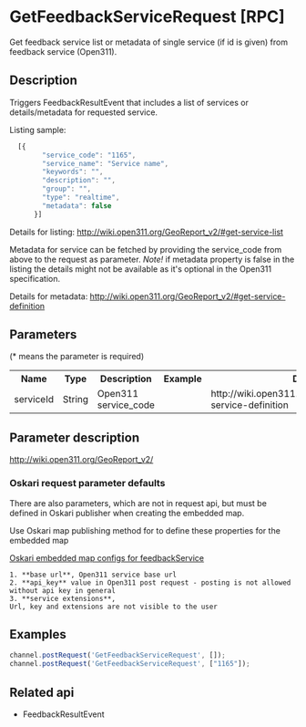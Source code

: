 # GetFeedbackServiceRequest [RPC]

Get feedback service list or metadata of single service (if id is given) from feedback service (Open311).

## Description

Triggers FeedbackResultEvent that includes a list of services or details/metadata for requested service.

Listing sample:

```javascript
  [{
        "service_code": "1165",
        "service_name": "Service name",
        "keywords": "",
        "description": "",
        "group": "",
        "type": "realtime",
        "metadata": false
      }]
```
Details for listing: http://wiki.open311.org/GeoReport_v2/#get-service-list

Metadata for service can be fetched by providing the service_code from above to the request as parameter.
*Note!* if metadata property is false in the listing the details might not be available as it's optional in the Open311 specification.

Details for metadata: http://wiki.open311.org/GeoReport_v2/#get-service-definition

## Parameters

(* means the parameter is required)

<table class="table">
<tr>
  <th> Name</th><th> Type</th><th> Description</th><th> Example</th><th> Details</th>
</tr>
<tr>
  <td> serviceId </td><td> String </td><td> Open311 service_code</td><td></td><td>http://wiki.open311.org/GeoReport_v2/#get-service-definition</td>
</tr>
</table>


## Parameter description

http://wiki.open311.org/GeoReport_v2/

### Oskari request parameter defaults
There are also parameters, which are not in request api, but must be defined in Oskari publisher when creating the embedded map.

Use Oskari map publishing method for to define these properties for the embedded map

<u>Oskari embedded map configs for feedbackService</u>

    1. **base url**, Open311 service base url
    2. **api_key** value in Open311 post request - posting is not allowed without api key in general
    3. **service extensions**,
    Url, key and extensions are not visible to the user


## Examples

```javascript
channel.postRequest('GetFeedbackServiceRequest', []);
channel.postRequest('GetFeedbackServiceRequest', ["1165"]);
```

## Related api

- FeedbackResultEvent